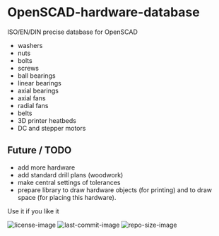 # OpenSCAD-hardware-database

ISO/EN/DIN precise database for OpenSCAD

 - washers
 - nuts
 - bolts
 - screws
 - ball bearings
 - linear bearings
 - axial bearings
 - axial fans
 - radial fans
 - belts
 - 3D printer heatbeds
 - DC and stepper motors


Future / TODO
---
 - add more hardware
 - add standard drill plans (woodwork)
 - make central settings of tolerances
 - prepare library to draw hardware objects (for printing) and to draw space (for placing this hardware).

Use it if you like it

![license-image](https://img.shields.io/github/license/remetremet/OpenSCAD-hardware-database?style=plastic)
![last-commit-image](https://img.shields.io/github/last-commit/remetremet/OpenSCAD-hardware-database?style=plastic)
![repo-size-image](https://img.shields.io/github/repo-size/remetremet/OpenSCAD-hardware-database?style=plastic)
